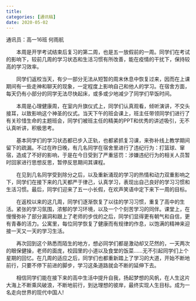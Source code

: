 ```yaml
---
title: 
categories: [通讯稿]
date: 2020-05-02
---
```


通讯员：高一16班 何雨航

　　本周是开学考试结束后复习的第二周，也是五一放假前的一周。同学们在考试的影响下，较前几周的学习状态和生活习惯有所改善，能在疫情的干扰下，保持较高的学习效率。

　　同学们返校当天，有少一部分​无法从短暂的周末休息中恢复过来，因而在上课期间有一些走神和聊天的现象，一定程度上影响自己和他人的学习。在宿舍方面，每天仍有小部分的同学无法尽快起床，或多或少地减少了同学们早饭时间。

　　本周是心理健康周，在室内升旗仪式上，​同学们认真观看，倾听演讲，不交头接耳，以致影响这个神圣的仪式。当天下午的班会课上，班主任带领同学们进行了有关珍惜生命的主题班会，同学们被班主任的精美的PPT和优秀的讲述吸引，无不认真听讲，积极思考。

　　基本同学们的​学习状态都已步入正轨，也都紧抓复习课，来弥补线上教学期间留下的疏漏。不过在昨日晚，有几名同学在宿舍里进行了违纪行为：打篮球、窜宿，造成了不好的影响，于是在今日受到了严重惩罚：涉嫌违纪行为的相关人员暂时回家进行思想反思，暂停反思期间其课程。

　　在见到几名同学受到除分之后，以及重新涌现的学习的热情和动力双重影响之下，同学们在接下来的几天都严于律己，认真学习，表现出自己良好的学习习惯和生活习惯。最后，同学们迎来了五一小长假，在欢声笑语中定下来下一周的目标。

　　在返校以来的这几周，​同学们逐渐恢复了以往的学习习惯，重复了高中的生活。紧张的学习氛围，浓郁的学习环境，以及一个个刻苦学习的同伴。课堂上，在慢慢弥补了部分漏洞和跟上了老师的步伐的之后，同学们显得更有朝气和自信，更有青春的活力。公寓里，每位同学恢复了健康而有规律的作息，以饱满的精神来迎接一天又一天的学习生活。

　　再次回到这个熟悉而陌生的​地方，想必同学们都是激动却又茫然的，一天两次的眼保健操，老师的面庞，校园里的小道以及食堂的饭菜……无不引起同学们上个星期的回忆。在几周的适应之后，同学们也都重新踏上了学习的大道，开始不断地前行，只要不停下前进的脚步，学习这条道路就会不断的延伸下去。

　　相信同学们能在接下来的高中生活中提升自我，扬起梦想的风帆，在人生这片大海上不断乘风破浪，不断地前行，到达理想的彼岸，最终实现人生目标。成为一名走向世界的现代中国人!
